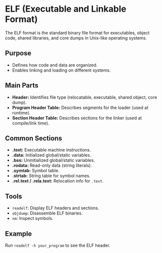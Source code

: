 # ELF (Executable and Linkable Format)

The ELF format is the standard binary file format for executables, object code, shared libraries, and core dumps in Unix-like operating systems.

## Purpose
- Defines how code and data are organized.
- Enables linking and loading on different systems.

## Main Parts
- **Header:** Identifies file type (relocatable, executable, shared object, core dump).
- **Program Header Table:** Describes segments for the loader (used at runtime).
- **Section Header Table:** Describes sections for the linker (used at compile/link time).

## Common Sections
- **.text:** Executable machine instructions.
- **.data:** Initialized global/static variables.
- **.bss:** Uninitialized global/static variables.
- **.rodata:** Read-only data (string literals).
- **.symtab:** Symbol table.
- **.strtab:** String table for symbol names.
- **.rel.text / .rela.text:** Relocation info for `.text`.

## Tools
- `readelf`: Display ELF headers and sections.
- `objdump`: Disassemble ELF binaries.
- `nm`: Inspect symbols.

## Example
Run `readelf -h your_program` to see the ELF header.